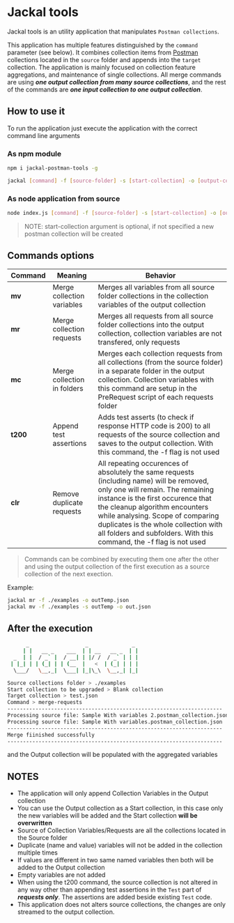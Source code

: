 # Jackal tools
Jackal tools is an utility application that manipulates `Postman collections`.

This application has multiple features distinguished by the `command` parameter (see below).
It combines collection items from [Postman](https://www.postman.com/) collections located in the `source` folder and appends into the `target` collection. The application is mainly focused on collection feature aggregations, and maintenance of single collections. 
All merge commands are using ***one output collection from many source collections***, and the rest of the commands are ***one input collection to one output collection***.

## How to use it

To run the application just execute the application with the correct command line arguments

### As npm module

```bash
npm i jackal-postman-tools -g

jackal [command] -f [source-folder] -s [start-collection] -o [output-collection]
```

### As node application from source

```bash
node index.js [command] -f [source-folder] -s [start-collection] -o [output-collection]
```

> NOTE: start-collection argument is optional, if not specified a new postman collection will be created

## Commands options

|Command   |Meaning   |Behavior   |
|---|---|---|
|**mv**  |Merge collection variables  |Merges all variables from all source folder collections in the collection variables of the output collection   |
|**mr**   |Merge collection requests   |Merges all requests from all source folder collections into the output collection, collection variables are not transfered, only requests  |
|**mc** |Merge collection in folders |Merges each collection requests from all collections (from the source folder) in a separate folder in the output collection. Collection variables with this command are setup in the PreRequest script of each requests folder|
|**t200**     |Append test assertions      |Adds test asserts (to check if response HTTP code is 200) to all requests of the source collection and saves to the output collection. With this command, the -f flag is not used 
|**clr**          |Remove duplicate requests   |All repeating occurences of absolutely the same requests (including name) will be removed, only one will remain. The remaining instance is the first occurence that the cleanup algorithm encounters while analysing. Scope of comparing duplicates is the whole collection with all folders and subfolders. With this command, the -f flag is not used |

> Commands can be combined by executing them one after the other and using the output collection of the first execution as a source collection of the next exection.

Example:

```Bash
jackal mr -f ./examples -o outTemp.json
jackal mv -f ./examples -s outTemp -o out.json
```


## After the execution

```Bash
      _                  _              _ 
     | |   __ _    ___  | | __   __ _  | |
  _  | |  / _` |  / __| | |/ /  / _` | | |
 | |_| | | (_| | | (__  |   <  | (_| | | |
  \___/   \__,_|  \___| |_|\_\  \__,_| |_|

Source collections folder > ./examples
Start collection to be upgraded > Blank collection
Target collection > test.json
Command > merge-requests
---------------------------------------------------------------------
Processing source file: Sample With variables 2.postman_collection.json
Processing source file: Sample With variables.postman_collection.json  
---------------------------------------------------------------------  
Merge fiinished successfully
---------------------------------------------------------------------   
```
and the Output collection will be populated with the aggregated variables

## NOTES
- The application will only append Collection Variables in the Output collection 
- You can use the Output collection as a Start collection, in this case only the new variables will be added and the Start collection **will be overwritten**
- Source of Collection Variables/Requests are all the collections located in the Source folder
- Duplicate (name and value) variables will not be added in the collection multiple times
- If values are different in two same named variables then both will be added to the Output collection
- Empty variables are not added 
- When using the t200 command, the source collection is not altered in any way other than appending test assertions in the `Test` part of ***requests only***. The assertions are added beside existing `Test` code.
- This application does not alters source collections, the changes are only streamed to the output collection. 